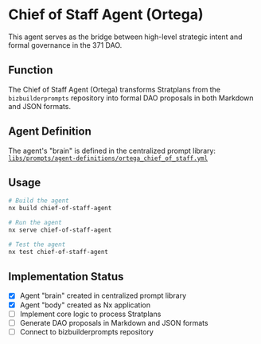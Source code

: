 # Chief of Staff Agent (Ortega)

This agent serves as the bridge between high-level strategic intent and formal governance in the 371 DAO.

## Function

The Chief of Staff Agent (Ortega) transforms Stratplans from the `bizbuilderprompts` repository into formal DAO proposals in both Markdown and JSON formats.

## Agent Definition

The agent's "brain" is defined in the centralized prompt library:
[`libs/prompts/agent-definitions/ortega_chief_of_staff.yml`](file:///f:/os-main/os-workspace/libs/prompts/agent-definitions/ortega_chief_of_staff.yml)

## Usage

```bash
# Build the agent
nx build chief-of-staff-agent

# Run the agent
nx serve chief-of-staff-agent

# Test the agent
nx test chief-of-staff-agent
```

## Implementation Status

- [x] Agent "brain" created in centralized prompt library
- [x] Agent "body" created as Nx application
- [ ] Implement core logic to process Stratplans
- [ ] Generate DAO proposals in Markdown and JSON formats
- [ ] Connect to bizbuilderprompts repository